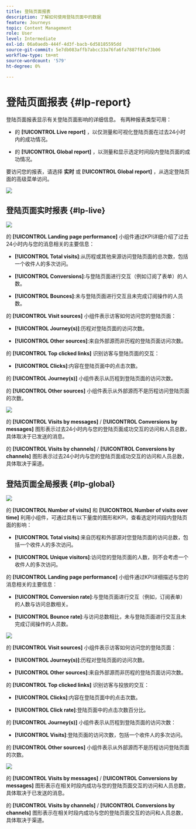 ```yaml
---
title: 登陆页面报表
description: 了解如何使用登陆页面中的数据
feature: Journeys
topic: Content Management
role: User
level: Intermediate
exl-id: 06a0aedb-444f-4d3f-bacb-6d58185595dd
source-git-commit: 5e7db083affb7abcc33a76fa6fa7887f8fe73b06
workflow-type: tm+mt
source-wordcount: '579'
ht-degree: 0%

---
```


# 登陆页面报表 {#lp-report}

登陆页面报表显示有关登陆页面影响的详细信息。 有两种报表类型可用：

* 的 **[!UICONTROL Live report]** ，以仅测量和可视化登陆页面在过去24小时内的成功情况。

* 的 **[!UICONTROL Global report]** ，以测量和显示选定时间段内登陆页面的成功情况。

要访问您的报表，请选择 **实时** 或 **[!UICONTROL Global report]** ，从选定登陆页面的高级菜单访问。

![](assets/landing_page_report_1.png)

## 登陆页面实时报表 {#lp-live}

![](assets/landing_page_report_2.png)

的 **[!UICONTROL Landing page performance]** 小组件通过KPI详细介绍了过去24小时内与您的消息相关的主要信息：

* **[!UICONTROL Total visits]**:从历程或其他来源访问登陆页面的总次数，包括一个收件人的多次访问。

* **[!UICONTROL Conversions]**:与登陆页面进行交互（例如订阅了表单）的人数。

* **[!UICONTROL Bounces]**:未与登陆页面进行交互且未完成订阅操作的人员数。

的 **[!UICONTROL Visit sources]** 小组件表示访客如何访问您的登陆页面：

* **[!UICONTROL Journey(s)]**:历程对登陆页面的访问次数。

* **[!UICONTROL Other sources]**:来自外部源而非历程的登陆页面访问次数。

的 **[!UICONTROL Top clicked links]** 识别访客与登陆页面的交互：

* **[!UICONTROL Clicks]**:内容在登陆页面中的点击次数。

的 **[!UICONTROL Journey(s)]** 小组件表示从历程到登陆页面的访问次数。

的 **[!UICONTROL Other sources]** 小组件表示从外部源而不是历程访问登陆页面的次数。

![](assets/landing_page_report_3.png)

的 **[!UICONTROL Visits by messages]** / **[!UICONTROL Conversions by messages]** 图形表示过去24小时内与您的登陆页面成功交互的访问和人员总数，具体取决于已发送的消息。

的 **[!UICONTROL Visits by channels]** / **[!UICONTROL Conversions by channels]** 图形表示过去24小时内与您的登陆页面成功交互的访问和人员总数，具体取决于渠道。

## 登陆页面全局报表 {#lp-global}

![](assets/landing_page_report_4.png)

的 **[!UICONTROL Number of visits]** 和 **[!UICONTROL Number of visits over time]** 利用小组件，可通过具有以下量度的图形和KPI，查看选定时间段内登陆页面的影响：

* **[!UICONTROL Total visits]**:来自历程和外部源对您登陆页面的访问总数，包括一个收件人的多次访问。

* **[!UICONTROL Unique visitors]**:访问您的登陆页面的人数，则不会考虑一个收件人的多次访问。

的 **[!UICONTROL Landing page performance]** 小组件通过KPI详细描述与您的消息相关的主要信息：

* **[!UICONTROL Conversion rate]**:与登陆页面进行交互（例如，订阅表单）的人数与访问总数相关。

* **[!UICONTROL Bounce rate]**:与访问总数相比，未与登陆页面进行交互且未完成订阅操作的人员数。

![](assets/landing_page_report_5.png)

的 **[!UICONTROL Visit sources]** 小组件表示访客如何访问您的登陆页面：

* **[!UICONTROL Journey(s)]**:历程对登陆页面的访问次数。

* **[!UICONTROL Other sources]**:来自外部源而非历程的登陆页面访问次数。

的 **[!UICONTROL Top clicked links]** 识别访客与投放的交互：

* **[!UICONTROL Clicks]**:内容在登陆页面中的点击次数。

* **[!UICONTROL Click rate]**:登陆页面中的点击次数百分比。

的 **[!UICONTROL Journey(s)]** 小组件表示从历程到登陆页面的访问次数：

* **[!UICONTROL Visits]**:登陆页面的访问次数，包括一个收件人的多次访问。

的 **[!UICONTROL Other sources]** 小组件表示从外部源而不是历程访问登陆页面的次数。

![](assets/landing_page_report_6.png)

的 **[!UICONTROL Visits by messages]** / **[!UICONTROL Conversions by messages]** 图形表示在相关时段内成功与您的登陆页面交互的访问和人员总数，具体取决于已发送的消息。

的 **[!UICONTROL Visits by channels]** / **[!UICONTROL Conversions by channels]** 图形表示在相关时段内成功与您的登陆页面交互的访问和人员总数，具体取决于渠道。
